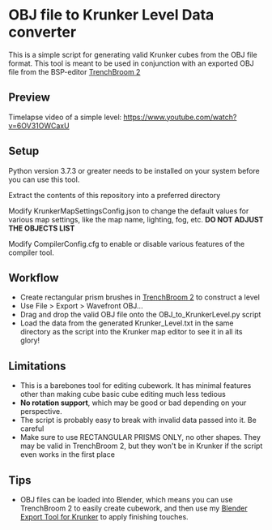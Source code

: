 # OBJ file to Krunker Level Data converter
This is a simple script for generating valid Krunker cubes from the OBJ file format. This tool is meant to be used in conjunction with an exported OBJ file from the BSP-editor [TrenchBroom 2](https://github.com/kduske/TrenchBroom)

## Preview
Timelapse video of a simple level: https://www.youtube.com/watch?v=6OV31OWCaxU

## Setup
Python version 3.7.3 or greater needs to be installed on your system before you can use this tool.

Extract the contents of this repository into a preferred directory

Modify KrunkerMapSettingsConfig.json to change the default values for various map settings, like the map name, lighting, fog, etc. **DO NOT ADJUST THE OBJECTS LIST**

Modify CompilerConfig.cfg to enable or disable various features of the compiler tool.

## Workflow
* Create rectangular prism brushes in [TrenchBroom 2](https://github.com/kduske/TrenchBroom) to construct a level
* Use File > Export > Wavefront OBJ...
* Drag and drop the valid OBJ file onto the OBJ_to_KrunkerLevel.py script
* Load the data from the generated Krunker_Level.txt in the same directory as the script into the Krunker map editor to see it in all its glory!

## Limitations
* This is a barebones tool for editing cubework. It has minimal features other than making cube basic cube editing much less tedious
* **No rotation support**, which may be good or bad depending on your perspective.
* The script is probably easy to break with invalid data passed into it. Be careful
* Make sure to use RECTANGULAR PRISMS ONLY, no other shapes. They may be valid in TrenchBroom 2, but they won't be in Krunker if the script even works in the first place

## Tips
* OBJ files can be loaded into Blender, which means you can use TrenchBroom 2 to easily create cubework, and then use my [Blender Export Tool for Krunker](https://github.com/ZanaDev/Krunker-Blender-Exporter) to apply finishing touches.
